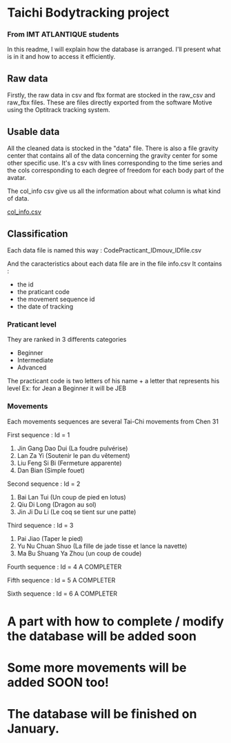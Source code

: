 # Taichi Bodytracking project
### From IMT ATLANTIQUE students 

In this readme, I will explain how the database is arranged.
I'll present what is in it and how to access it efficiently.

## Raw data
Firstly, the raw data in csv and fbx format are stocked in the raw_csv and raw_fbx files.
These are files directly exported from the software Motive using the Optitrack tracking system.

## Usable data
All the cleaned data is stocked in the "data" file.
There is also a file gravity center that contains all of the data concerning the gravity center for some other specific use.
It's a csv with lines corresponding to the time series and the cols corresponding to each degree of freedom for each body part of the avatar.

The col_info csv give us all the information about what column is what kind of data.

[col_info.csv](https://github.com/perroquent/Taichi/files/10158137/col_info.csv)

## Classification 

Each data file is named this way : 
CodePracticant_IDmouv_IDfile.csv

And the caracteristics about each data file are in the file info.csv
It contains : 
- the id 
- the praticant code
- the movement sequence id
- the date of tracking 


### Praticant level 
They are ranked in 3 differents categories 
- Beginner
- Intermediate
- Advanced

The practicant code is two letters of his name + a letter that represents his level
Ex: for Jean a Beginner it will be JEB

### Movements
Each movements sequences are several Tai-Chi movements from Chen 31

First sequence : Id = 1
1. Jin Gang Dao Dui (La foudre pulvérise)
2. Lan Za Yi (Soutenir le pan du vêtement)
3. Liu Feng Si Bi (Fermeture apparente)
4. Dan Bian (Simple fouet)

Second sequence : Id = 2
1. Bai Lan Tui (Un coup de pied en lotus)
2. Qiu Di Long (Dragon au sol)
3. Jin Ji Du Li (Le coq se tient sur une patte)

Third sequence : Id = 3
1. Pai Jiao (Taper le pied)
2. Yu Nu Chuan Shuo (La fille de jade tisse et lance la navette)
3. Ma Bu Shuang Ya Zhou (un coup de coude)

Fourth sequence : Id = 4
A COMPLETER

Fifth sequence : Id = 5
A COMPLETER

Sixth sequence : Id = 6
A COMPLETER

# A part with how to complete / modify the database will be added soon 
# Some more movements will be added SOON too! 
# The database will be finished on January.
